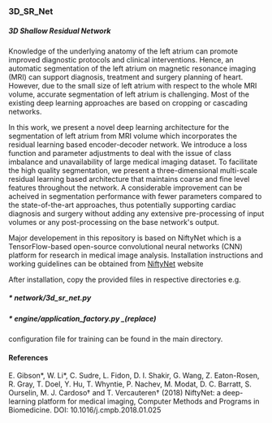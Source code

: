 ### 3D_SR_Net
##### 3D Shallow Residual Network

Knowledge of the underlying anatomy of the left atrium can promote improved diagnostic protocols and clinical interventions. Hence, an automatic segmentation of the left atrium on magnetic resonance imaging (MRI) can support diagnosis, treatment and surgery planning of heart. However, due to the small size of left atrium with respect to the whole MRI volume, accurate segmentation of left atrium is challenging. Most of the existing deep learning approaches are based on cropping or cascading networks.


In this work, we present a novel deep learning architecture for the segmentation of left atrium from MRI volume which incorporates the residual learning based encoder-decoder network. We introduce a loss function and parameter adjustments to deal with the issue of class imbalance and unavailability of large medical imaging dataset. To facilitate the high quality segmentation, we present a three-dimensional multi-scale residual learning based architecture that maintains coarse and fine level features throughout the network. A considerable improvement can be acheived in segmentation performance with fewer parameters compared to the state-of-the-art approaches, thus potentially supporting cardiac diagnosis and surgery without adding any extensive pre-processing of input volumes or any post-processing on the base network's output.


Major developement in this repository is based on NiftyNet which is a TensorFlow-based open-source convolutional neural networks (CNN) platform for research in medical image analysis. Installation instructions and working guidelines can be obtained from [NiftyNet](https://pypi.org/project/NiftyNet) website


After installation, copy the provided files in respective directories e.g.

##### *  network/3d_sr_net.py
##### *  engine/application_factory.py _(replace)


configuration file for training can be found in the main directory. 








#### References


E. Gibson*, W. Li*, C. Sudre, L. Fidon, D. I. Shakir, G. Wang, Z. Eaton-Rosen, R. Gray, T. Doel, Y. Hu, T. Whyntie, P. Nachev, M. Modat, D. C. Barratt, S. Ourselin, M. J. Cardoso† and T. Vercauteren† (2018) NiftyNet: a deep-learning platform for medical imaging, Computer Methods and Programs in Biomedicine. DOI: 10.1016/j.cmpb.2018.01.025

